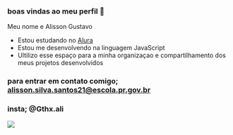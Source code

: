 ### boas vindas ao meu perfil 💙

Meu nome e Alisson Gustavo

- Estou estudando no [Alura](https://www.alura.com.br)
- Estou me desenvolvendo na linguagem JavaScript
- Ultilizo esse espaço para a minha organizaçao e compartilhamento dos meus projetos desenvolvidos

### para entrar em contato comigo; alisson.silva.santos21@escola.pr.gov.br

### insta; @Gthx.ali

![](https://media.tenor.com/JWJRjZFUa_cAAAAC/one-piece-anime.gif)
